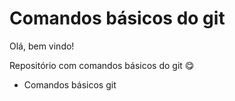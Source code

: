 # Comandos básicos do git

Olá, bem vindo!

Repositório com comandos básicos do git :yum:

- Comandos básicos git